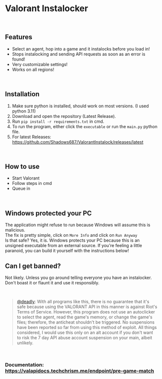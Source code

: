 # Valorant Instalocker 

<br>

## Features
- Select an agent, hop into a game and it instalocks before you load in!
- Stops instalocking and sending API requests as soon as an error is found!
- Very customizable settings!
- Works on all regions!

<br>

## Installation
1. Make sure python is installed, should work on most versions. (I used python 3.11)
2. Download and open the repository (Latest Release).
3. Run `pip install -r requirements.txt` in cmd.
4. To run the program, either click the `executable` or run the `main.py` python file.
5. For latest Releases: https://github.com/Shadows687/ValorantInstalock/releases/latest



<br>

## How to use
- Start Valorant
- Follow steps in cmd
- Queue in

 <br>

## Windows protected your PC
The application might refuse to run because Windows will assume this is malicious.
<br>
The fix is pretty simple, click on `More Info` and click on `Run Anyway`
<br>
Is that safe? Yes, it is. Windows protects your PC because this is an unsigned executable from an external source. If you're feeling a little paranoid, you can build it yourself with the instructions below!

## Can I get banned?

Not likely. Unless you go around telling everyone you have an instalocker. Don't boast it or flaunt it and use it responsibly.

<br>

> [@deadly](https://github.com/deadly): With all programs like this, there is no guarantee that it's safe because using the VALORANT API in this manner is against Riot's Terms of Service. However, this program does not use an autoclicker to select the agent, read the game's memory, or change the game's files; therefore, the anticheat shouldn't be triggered. No suspensions have been reported so far from using this method of exploit. All things considered, I would use this only on an alt account if you don't want to risk the 7 day API abuse account suspension on your main, albeit unlikely. 

<br>

### Documentation: https://valapidocs.techchrism.me/endpoint/pre-game-match

